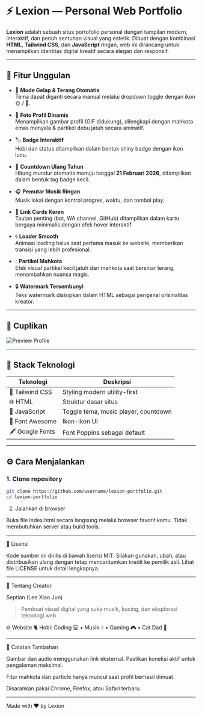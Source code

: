 # ⚡ Lexion — Personal Web Portfolio

**Lexion** adalah sebuah situs portofolio personal dengan tampilan modern, interaktif, dan penuh sentuhan visual yang estetik. Dibuat dengan kombinasi **HTML**, **Tailwind CSS**, dan **JavaScript** ringan, web ini dirancang untuk menampilkan identitas digital kreatif secara elegan dan responsif.

---

## 🌟 Fitur Unggulan

- 🎨 **Mode Gelap & Terang Otomatis**  
  Tema dapat diganti secara manual melalui dropdown toggle dengan ikon 🌞 / 🌙.

- 👑 **Foto Profil Dinamis**  
  Menampilkan gambar profil (GIF didukung), dilengkapi dengan mahkota emas menyala & partikel debu jatuh secara animatif.

- 🏷️ **Badge Interaktif**  
  Hobi dan status ditampilkan dalam bentuk shiny badge dengan ikon lucu.

- 🎂 **Countdown Ulang Tahun**  
  Hitung mundur otomatis menuju tanggal **21 Februari 2026**, ditampilkan dalam bentuk tag badge kecil.

- 🎧 **Pemutar Musik Ringan**  
  Musik lokal dengan kontrol progres, waktu, dan tombol play.

- 🔗 **Link Cards Keren**  
  Tautan penting (bot, WA channel, GitHub) ditampilkan dalam kartu bergaya minimalis dengan efek hover interaktif.

- 🌀 **Loader Smooth**  
  Animasi loading halus saat pertama masuk ke website, memberikan transisi yang lebih profesional.

- 💧 **Partikel Mahkota**  
  Efek visual partikel kecil jatuh dari mahkota saat bersinar terang, menambahkan nuansa magis.

- 🔒 **Watermark Tersembunyi**  
  Teks watermark disisipkan dalam HTML sebagai pengenal orisinalitas kreator.

---

## 📸 Cuplikan

![Preview Profile](https://files.catbox.moe/xdy8jt.jpg)

---

## 🔧 Stack Teknologi

| Teknologi | Deskripsi |
|----------|------------|
| 💨 Tailwind CSS | Styling modern utility-first |
| 🌐 HTML | Struktur dasar situs |
| 🧠 JavaScript | Toggle tema, music player, countdown |
| 🎨 Font Awesome | Ikon-ikon UI |
| 🖋️ Google Fonts | Font Poppins sebagai default |

---

## ⚙️ Cara Menjalankan

### 1. Clone repository
```bash
git clone https://github.com/username/lexion-portfolio.git
cd lexion-portfolio
```

2. Jalankan di browser

Buka file index.html secara langsung melalui browser favorit kamu. Tidak membutuhkan server atau build tools.





--- 

🔐 Lisensi

Kode sumber ini dirilis di bawah lisensi MIT.
Silakan gunakan, ubah, atau distribusikan ulang dengan tetap mencantumkan kredit ke pemilik asli.
Lihat file LICENSE untuk detail lengkapnya.


---

👤 Tentang Creator

Septian (Lee Xiao Jun)

> Pembuat visual digital yang suka musik, kucing, dan eksplorasi teknologi web.



🌐 Website
🐈 Hobi: Coding 💻 • Musik 🎶 • Gaming 🎮 • Cat Dad 🐾


---

💬 Catatan Tambahan

Gambar dan audio menggunakan link eksternal. Pastikan koneksi aktif untuk pengalaman maksimal.

Fitur mahkota dan particle hanya muncul saat profil berhasil dimuat.

Disarankan pakai Chrome, Firefox, atau Safari terbaru.



---

Made with ❤️ by Lexion



